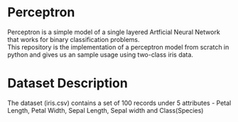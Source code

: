 # Perceptron
Perceptron is a simple model of a single layered Artficial Neural Network that works for binary classification problems.    
  This repository is the implementation of a perceptron model from scratch in python and gives us an sample usage using two-class iris data.
# Dataset Description

The dataset (iris.csv) contains a set of 100 records under 5 attributes - Petal Length, Petal Width, Sepal Length, Sepal width and Class(Species)
